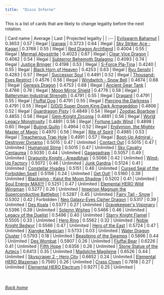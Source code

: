 ```yaml
---
title:  "Disco Inferno"
---
```


This is a list of cards that are likely to change legality before the next rotation.

| Card name | Average | Last | Projected legality |
| :-- |
[Evilswarm Bahamut](https://db.ygoprodeck.com/card/?search=Evilswarm%20Bahamut) | 0.3653 | 0.57 | Illegal |
[Izanagi](https://db.ygoprodeck.com/card/?search=Izanagi) | 0.3723 | 0.64 | Illegal |
[Sky Striker Ace - Kagari](https://db.ygoprodeck.com/card/?search=Sky%20Striker%20Ace%20-%20Kagari) | 0.3768 | 0.55 | Illegal |
[Red Dragon Archfiend](https://db.ygoprodeck.com/card/?search=Red%20Dragon%20Archfiend) | 0.4004 | 0.55 | Illegal |
[Mermail Abysstrite](https://db.ygoprodeck.com/card/?search=Mermail%20Abysstrite) | 0.4023 | 0.67 | Illegal |
[Clear Vice Dragon](https://db.ygoprodeck.com/card/?search=Clear%20Vice%20Dragon) | 0.4062 | 0.54 | Illegal |
[Subterror Behemoth Stalagmo](https://db.ygoprodeck.com/card/?search=Subterror%20Behemoth%20Stalagmo) | 0.4093 | 0.74 | Illegal |
[Justice Bringer](https://db.ygoprodeck.com/card/?search=Justice%20Bringer) | 0.4198 | 0.53 | Illegal |
[S-Force Pla-Tina](https://db.ygoprodeck.com/card/?search=S-Force%20Pla-Tina) | 0.4240 | 0.55 | Illegal |
[Black Horn of Heaven](https://db.ygoprodeck.com/card/?search=Black%20Horn%20of%20Heaven) | 0.4253 | 0.63 | Illegal |
[Ryu Senshi](https://db.ygoprodeck.com/card/?search=Ryu%20Senshi) | 0.4283 | 0.57 | Illegal |
[Successor Soul](https://db.ygoprodeck.com/card/?search=Successor%20Soul) | 0.4491 | 0.52 | Illegal |
[Thousand-Eyes Restrict](https://db.ygoprodeck.com/card/?search=Thousand-Eyes%20Restrict) | 0.4576 | 0.56 | Illegal |
[Windwitch - Snow Bell](https://db.ygoprodeck.com/card/?search=Windwitch%20-%20Snow%20Bell) | 0.4674 | 0.68 | Illegal |
[Genesis Dragon](https://db.ygoprodeck.com/card/?search=Genesis%20Dragon) | 0.4753 | 0.68 | Illegal |
[Ancient Gear Tank](https://db.ygoprodeck.com/card/?search=Ancient%20Gear%20Tank) | 0.4766 | 0.76 | Illegal |
[Moon Mirror Shield](https://db.ygoprodeck.com/card/?search=Moon%20Mirror%20Shield) | 0.4776 | 0.58 | Illegal |
[Batteryman Industrial Strength](https://db.ygoprodeck.com/card/?search=Batteryman%20Industrial%20Strength) | 0.4791 | 0.55 | Illegal |
[Dragard](https://db.ygoprodeck.com/card/?search=Dragard) | 0.4791 | 0.55 | Illegal |
[Fluffal Dog](https://db.ygoprodeck.com/card/?search=Fluffal%20Dog) | 0.4791 | 0.55 | Illegal |
[Piercing the Darkness](https://db.ygoprodeck.com/card/?search=Piercing%20the%20Darkness) | 0.4791 | 0.55 | Illegal |
[D/D/D Super Doom King Dark Armageddon](https://db.ygoprodeck.com/card/?search=D/D/D%20Super%20Doom%20King%20Dark%20Armageddon) | 0.4806 | 0.52 | Illegal |
[Guardragon Pisty](https://db.ygoprodeck.com/card/?search=Guardragon%20Pisty) | 0.4849 | 0.54 | Illegal |
[Zoodiac Boarbow](https://db.ygoprodeck.com/card/?search=Zoodiac%20Boarbow) | 0.4855 | 0.58 | Illegal |
[Gem-Knight Zirconia](https://db.ygoprodeck.com/card/?search=Gem-Knight%20Zirconia) | 0.4891 | 0.56 | Illegal |
[World Legacy Monstrosity](https://db.ygoprodeck.com/card/?search=World%20Legacy%20Monstrosity) | 0.4891 | 0.56 | Illegal |
[Fortune Lady Wind](https://db.ygoprodeck.com/card/?search=Fortune%20Lady%20Wind) | 0.4898 | 0.60 | Illegal |
[Bujingi Quilin](https://db.ygoprodeck.com/card/?search=Bujingi%20Quilin) | 0.4964 | 0.52 | Illegal |
[Endymion, the Mighty Master of Magic](https://db.ygoprodeck.com/card/?search=Endymion,%20the%20Mighty%20Master%20of%20Magic) | 0.4970 | 0.56 | Illegal |
[Rite of Spirit](https://db.ygoprodeck.com/card/?search=Rite%20of%20Spirit) | 0.4985 | 0.53 | Illegal |
[Treacherous Trap Hole](https://db.ygoprodeck.com/card/?search=Treacherous%20Trap%20Hole) | 0.4991 | 0.57 | Illegal |
[Boot-Up Admiral - Destroyer Dynamo](https://db.ygoprodeck.com/card/?search=Boot-Up%20Admiral%20-%20Destroyer%20Dynamo) | 0.5015 | 0.47 | Unlimited |
[Contact Out](https://db.ygoprodeck.com/card/?search=Contact%20Out) | 0.5015 | 0.47 | Unlimited |
[Humanoid Slime](https://db.ygoprodeck.com/card/?search=Humanoid%20Slime) | 0.5015 | 0.47 | Unlimited |
[Sky Cavalry Centaurea](https://db.ygoprodeck.com/card/?search=Sky%20Cavalry%20Centaurea) | 0.5030 | 0.44 | Unlimited |
[Gagagadraw](https://db.ygoprodeck.com/card/?search=Gagagadraw) | 0.5057 | 0.49 | Unlimited |
[Dragunity Knight - Areadbhair](https://db.ygoprodeck.com/card/?search=Dragunity%20Knight%20-%20Areadbhair) | 0.5066 | 0.42 | Unlimited |
[Wind-Up Factory](https://db.ygoprodeck.com/card/?search=Wind-Up%20Factory) | 0.5072 | 0.46 | Unlimited |
[Junk Gardna](https://db.ygoprodeck.com/card/?search=Junk%20Gardna) | 0.5124 | 0.41 | Unlimited |
[Constellar Hyades](https://db.ygoprodeck.com/card/?search=Constellar%20Hyades) | 0.5151 | 0.46 | Unlimited |
[Cursed Seal of the Forbidden Spell](https://db.ygoprodeck.com/card/?search=Cursed%20Seal%20of%20the%20Forbidden%20Spell) | 0.5156 | 0.24 | Unlimited |
[Get Out!](https://db.ygoprodeck.com/card/?search=Get%20Out!) | 0.5160 | 0.39 | Unlimited |
[Blackwing - Kalut the Moon Shadow](https://db.ygoprodeck.com/card/?search=Blackwing%20-%20Kalut%20the%20Moon%20Shadow) | 0.5202 | 0.41 | Unlimited |
[Soul Energy MAX!!!](https://db.ygoprodeck.com/card/?search=Soul%20Energy%20MAX!!!) | 0.5251 | 0.47 | Unlimited |
[Elemental HERO Wild Wingman](https://db.ygoprodeck.com/card/?search=Elemental%20HERO%20Wild%20Wingman) | 0.5277 | 0.26 | Unlimited |
[Imperion Magnum the Superconductive Battlebot](https://db.ygoprodeck.com/card/?search=Imperion%20Magnum%20the%20Superconductive%20Battlebot) | 0.5287 | 0.45 | Unlimited |
[Fairy Tail - Snow](https://db.ygoprodeck.com/card/?search=Fairy%20Tail%20-%20Snow) | 0.5302 | 0.42 | Forbidden |
[Neo Galaxy-Eyes Cipher Dragon](https://db.ygoprodeck.com/card/?search=Neo%20Galaxy-Eyes%20Cipher%20Dragon) | 0.5317 | 0.39 | Unlimited |
[Des Koala](https://db.ygoprodeck.com/card/?search=Des%20Koala) | 0.5377 | 0.27 | Unlimited |
[Gravekeeper's Visionary](https://db.ygoprodeck.com/card/?search=Gravekeeper's%20Visionary) | 0.5396 | 0.39 | Unlimited |
[Solemn Wishes](https://db.ygoprodeck.com/card/?search=Solemn%20Wishes) | 0.5466 | 0.46 | Unlimited |
[Legacy of the Duelist](https://db.ygoprodeck.com/card/?search=Legacy%20of%20the%20Duelist) | 0.5496 | 0.40 | Unlimited |
[Starry Knight Flamel](https://db.ygoprodeck.com/card/?search=Starry%20Knight%20Flamel) | 0.5505 | 0.33 | Unlimited |
[Hero Ring](https://db.ygoprodeck.com/card/?search=Hero%20Ring) | 0.5562 | 0.32 | Unlimited |
[Noble Knight Bedwyr](https://db.ygoprodeck.com/card/?search=Noble%20Knight%20Bedwyr) | 0.5566 | 0.47 | Unlimited |
[Hero of the East](https://db.ygoprodeck.com/card/?search=Hero%20of%20the%20East) | 0.5724 | 0.47 | Unlimited |
[Xiangke Magician](https://db.ygoprodeck.com/card/?search=Xiangke%20Magician) | 0.5733 | 0.03 | Unlimited |
[Water Dragon Cluster](https://db.ygoprodeck.com/card/?search=Water%20Dragon%20Cluster) | 0.5793 | 0.18 | Unlimited |
[Beastking of the Swamps](https://db.ygoprodeck.com/card/?search=Beastking%20of%20the%20Swamps) | 0.5896 | 0.44 | Unlimited |
[Des Wombat](https://db.ygoprodeck.com/card/?search=Des%20Wombat) | 0.5907 | 0.26 | Unlimited |
[Fluffal Bear](https://db.ygoprodeck.com/card/?search=Fluffal%20Bear) | 0.6226 | 0.41 | Unlimited |
[Fifth Hope](https://db.ygoprodeck.com/card/?search=Fifth%20Hope) | 0.6356 | 0.26 | Unlimited |
[Stone Statue of the Aztecs](https://db.ygoprodeck.com/card/?search=Stone%20Statue%20of%20the%20Aztecs) | 0.6413 | 0.35 | Unlimited |
[Madolche Magileine](https://db.ygoprodeck.com/card/?search=Madolche%20Magileine) | 0.6526 | 0.44 | Unlimited |
[Skyscraper 2 - Hero City](https://db.ygoprodeck.com/card/?search=Skyscraper%202%20-%20Hero%20City) | 0.6652 | 0.24 | Unlimited |
[Elemental HERO Blazeman](https://db.ygoprodeck.com/card/?search=Elemental%20HERO%20Blazeman) | 0.7560 | 0.26 | Unlimited |
[Crass Clown](https://db.ygoprodeck.com/card/?search=Crass%20Clown) | 0.7818 | 0.27 | Unlimited |
[Elemental HERO Electrum](https://db.ygoprodeck.com/card/?search=Elemental%20HERO%20Electrum) | 0.9271 | 0.25 | Unlimited |

<br>

###### [Back home](index)